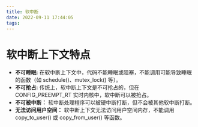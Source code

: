 ```yaml
---
title: 软中断
date: 2022-09-11 17:44:05
tags:
---
```


# 软中断上下文特点

- **不可睡眠:** 在软中断上下文中，代码不能睡眠或阻塞，不能调用可能导致睡眠的函数（如 schedule()、mutex_lock() 等）。
- **不可抢占:** 传统上，软中断上下文是不可抢占的，但在 CONFIG_PREEMPT_RT 实时内核中，软中断可以被抢占。
- **不可被中断：** 软中断处理程序可以被硬中断打断，但不会被其他软中断打断。
- **无法访问用户空间：** 软中断上下文无法访问用户空间内存，不能调用 copy_to_user() 或 copy_from_user() 等函数。